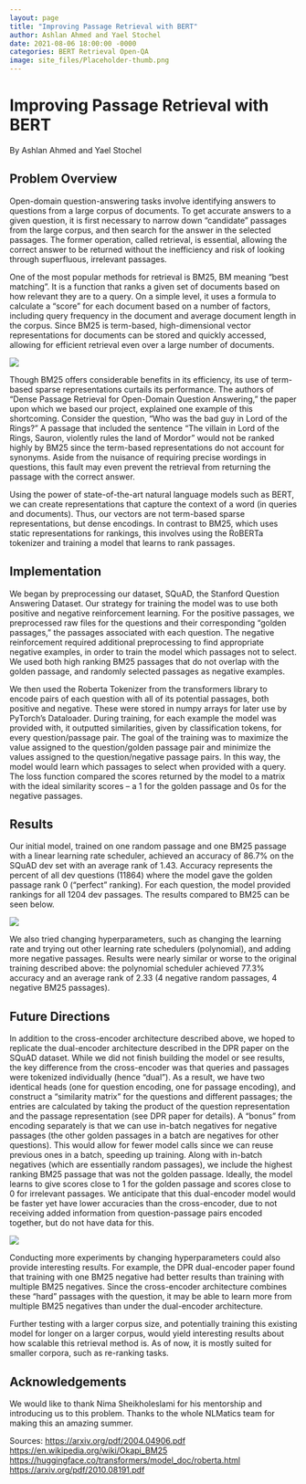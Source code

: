```yaml
---
layout: page 
title: "Improving Passage Retrieval with BERT"
author: Ashlan Ahmed and Yael Stochel
date: 2021-08-06 18:00:00 -0000
categories: BERT Retrieval Open-QA
image: site_files/Placeholder-thumb.png
---
```


# Improving Passage Retrieval with BERT

By Ashlan Ahmed and Yael Stochel


## Problem Overview

Open-domain question-answering tasks involve identifying answers to questions from a large corpus of documents. To get accurate answers to a given question, it is first necessary to narrow down “candidate” passages from the large corpus, and then search for the answer in the selected passages. The former operation, called retrieval, is essential, allowing the correct answer to be returned without the inefficiency and risk of looking through superfluous, irrelevant passages.

One of the most popular methods for retrieval is BM25, BM meaning “best matching”. It is a function that ranks a given set of documents based on how relevant they are to a query. On a simple level, it uses a formula to calculate a “score” for each document based on a number of factors, including query frequency in the document and average document length in the corpus. Since BM25 is term-based, high-dimensional vector representations for documents can be stored and quickly accessed, allowing for efficient retrieval even over a large number of documents.

![](/site_files/ash-yael-post-imgs/bm25.png)

Though BM25 offers considerable benefits in its efficiency, its use of term-based sparse representations curtails its performance. The authors of “Dense Passage Retrieval for Open-Domain Question Answering,” the paper upon which we based our project, explained one example of this shortcoming. Consider the question, “Who was the bad guy in Lord of the Rings?” A passage that included the sentence “The villain in Lord of the Rings, Sauron, violently rules the land of Mordor” would not be ranked highly by BM25 since the term-based representations do not account for synonyms. Aside from the nuisance of requiring precise wordings in questions, this fault may even prevent the retrieval from returning the passage with the correct answer. 

Using the power of state-of-the-art natural language models such as BERT, we can create representations that capture the context of a word (in queries and documents). Thus, our vectors are not term-based sparse representations, but dense encodings. In contrast to BM25, which uses static representations for rankings, this involves using the RoBERTa tokenizer and training a model that learns to rank passages.

## Implementation

We began by preprocessing our dataset, SQuAD, the Stanford Question Answering Dataset. Our strategy for training the model was to use both positive and negative reinforcement learning. For the positive passages, we preprocessed raw files for the questions and their corresponding “golden passages,” the passages associated with each question. The negative reinforcement required additional preprocessing to find appropriate negative examples, in order to train the model which passages not to select. We used both high ranking BM25 passages that do not overlap with the golden passage, and randomly selected passages as negative examples. 

We then used the Roberta Tokenizer from the transformers library to encode pairs of each question with all of its potential passages, both positive and negative. These were stored in numpy arrays for later use by PyTorch’s Dataloader. During training, for each example the model was provided with, it outputted similarities, given by classification tokens, for every question/passage pair. The goal of the training was to maximize the value assigned to the question/golden passage pair and minimize the values assigned to the question/negative passage pairs. In this way, the model would learn which passages to select when provided with a query. The loss function compared the scores returned by the model to a matrix with the ideal similarity scores – a 1 for the golden passage and 0s for the negative passages.

## Results

Our initial model, trained on one random passage and one BM25 passage with a linear learning rate scheduler, achieved an accuracy of 86.7% on the SQuAD dev set with an average rank of 1.43. Accuracy represents the percent of all dev questions (11864) where the model gave the golden passage rank 0 (“perfect” ranking). For each question, the model provided rankings for all 1204 dev passages. The results compared to BM25 can be seen below.

![](/site_files/ash-yael-post-imgs/results.png)

We also tried changing hyperparameters, such as changing the learning rate and trying out other learning rate schedulers (polynomial), and adding more negative passages. Results were nearly similar or worse to the original training described above: the polynomial scheduler achieved 77.3% accuracy and an average rank of 2.33 (4 negative random passages, 4 negative BM25 passages).

## Future Directions

In addition to the cross-encoder architecture described above, we hoped to replicate the dual-encoder architecture described in the DPR paper on the SQuAD dataset. While we did not finish building the model or see results, the key difference from the cross-encoder was that queries and passages were tokenized individually (hence “dual”). As a result, we have two identical heads (one for question encoding, one for passage encoding), and construct a “similarity matrix” for the questions and different passages; the entries are calculated by taking the product of the question representation and the passage representation (see DPR paper for details). A “bonus” from encoding separately is that we can use in-batch negatives for negative passages (the other golden passages in a batch are negatives for other questions). This would allow for fewer model calls since we can reuse previous ones in a batch, speeding up training. Along with in-batch negatives (which are essentially random passages), we include the highest ranking BM25 passage that was not the golden passage. Ideally, the model learns to give scores close to 1 for the golden passage and scores close to 0 for irrelevant passages. We anticipate that this dual-encoder model would be faster yet have lower accuracies than the cross-encoder, due to not receiving added information from question-passage pairs encoded together, but do not have data for this.

![](/site_files/ash-yael-post-imgs/cross_dual.png)

Conducting more experiments by changing hyperparameters could also provide interesting results. For example, the DPR dual-encoder paper found that training with one BM25 negative had better results than training with multiple BM25 negatives. Since the cross-encoder architecture combines these “hard” passages with the question, it may be able to learn more from multiple BM25 negatives than under the dual-encoder architecture.

Further testing with a larger corpus size, and potentially training this existing model for longer on a larger corpus, would yield interesting results about how scalable this retrieval method is. As of now, it is mostly suited for smaller corpora, such as re-ranking tasks. 

## Acknowledgements

We would like to thank Nima Sheikholeslami for his mentorship and introducing us to this problem. Thanks to the whole NLMatics team for making this an amazing summer.

Sources:
https://arxiv.org/pdf/2004.04906.pdf
https://en.wikipedia.org/wiki/Okapi_BM25
https://huggingface.co/transformers/model_doc/roberta.html
https://arxiv.org/pdf/2010.08191.pdf